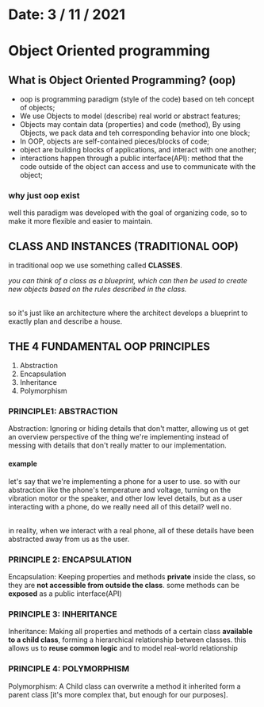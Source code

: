 # Date: 3 / 11 / 2021

# Object Oriented programming 

## What is Object Oriented Programming? (oop)

- oop is programming paradigm (style of the code) based on teh concept of objects;
- We use Objects to model (describe) real world or abstract features;
- Objects may contain data (properties) and code (method), By using Objects, we pack data and teh corresponding behavior into one block;
- In OOP, objects are self-contained pieces/blocks of code;
- object are building blocks of applications, and interact with one another;
- interactions happen through a public interface(API): method that the code outside of the object can access and use to communicate with the object;

### why just oop exist

well this paradigm was developed with the goal of organizing code, so to make it more flexible and easier to maintain.

## CLASS AND INSTANCES (TRADITIONAL OOP)

in traditional oop we use something called **CLASSES**.
<br>

_you can think of a class as a blueprint, which can then be used to create new objects based on the rules described in the class._

<br>
so it's just like an architecture where the architect develops a blueprint to exactly plan and describe a house.

## THE 4 FUNDAMENTAL OOP PRINCIPLES

1. Abstraction
2. Encapsulation
3. Inheritance
4. Polymorphism

### PRINCIPLE1: ABSTRACTION

Abstraction: Ignoring or hiding details that don't matter, allowing us ot get an overview perspective of the thing we're implementing instead of messing with details that don't really matter to our implementation.

#### example

let's say that we're implementing a phone for a user to use. so with our abstraction like the phone's temperature and voltage, turning on the vibration motor or the speaker, and other low level details, but as a user interacting with a phone, do we really need all of this detail? well no.

<br>
in reality, when we interact with a real phone, all of these details have been abstracted away from us as the user.

### PRINCIPLE 2: ENCAPSULATION

Encapsulation: Keeping properties and methods **private** inside the class, so they are **not accessible from outside the class**. some methods can be **exposed** as a public interface(API)

### PRINCIPLE 3: INHERITANCE

Inheritance: Making all properties and methods of a certain class **available to a child class**, forming a hierarchical relationship between classes. this allows us to **reuse common logic** and to model real-world relationship

### PRINCIPLE 4: POLYMORPHISM

Polymorphism: A Child class can overwrite a method it inherited form a parent class [it's more complex that, but enough for our purposes].
